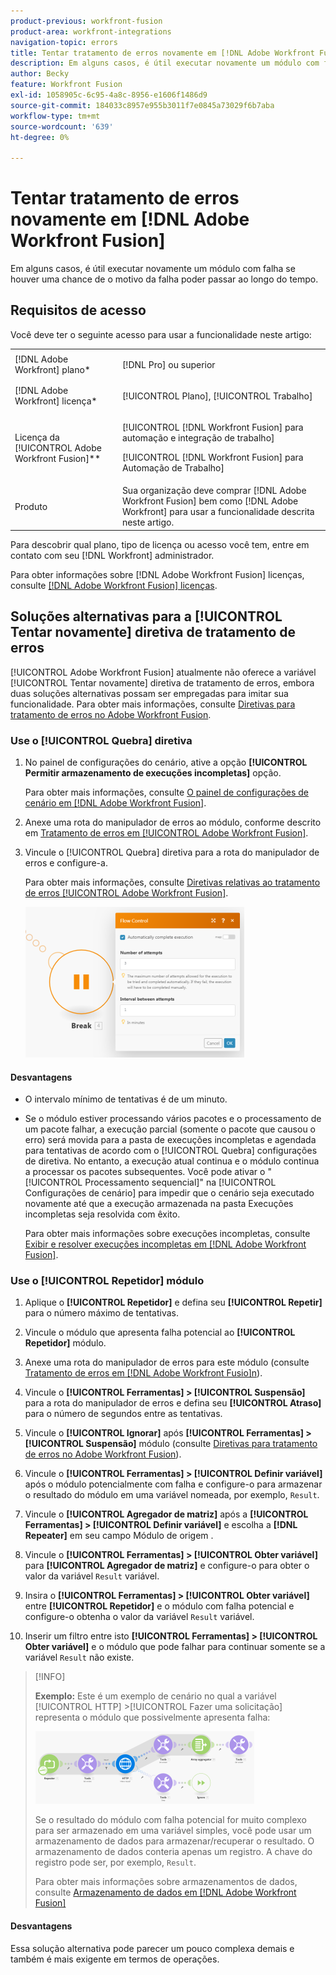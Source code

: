 ```yaml
---
product-previous: workfront-fusion
product-area: workfront-integrations
navigation-topic: errors
title: Tentar tratamento de erros novamente em [!DNL Adobe Workfront Fusion]
description: Em alguns casos, é útil executar novamente um módulo com falha por algumas vezes, se houver uma chance de que o motivo da falha possa passar ao longo do tempo.
author: Becky
feature: Workfront Fusion
exl-id: 1058905c-6c95-4a8c-8956-e1606f1486d9
source-git-commit: 184033c8957e955b3011f7e0845a73029f6b7aba
workflow-type: tm+mt
source-wordcount: '639'
ht-degree: 0%

---
```


# Tentar tratamento de erros novamente em [!DNL Adobe Workfront Fusion]

Em alguns casos, é útil executar novamente um módulo com falha se houver uma chance de o motivo da falha poder passar ao longo do tempo.

## Requisitos de acesso

Você deve ter o seguinte acesso para usar a funcionalidade neste artigo:

<table style="table-layout:auto">
 <col> 
 <col> 
 <tbody> 
  <tr> 
   <td role="rowheader">[!DNL Adobe Workfront] plano*</td> 
   <td> <p>[!DNL Pro] ou superior</p> </td> 
  </tr> 
  <tr data-mc-conditions=""> 
   <td role="rowheader">[!DNL Adobe Workfront] licença*</td> 
   <td> <p>[!UICONTROL Plano], [!UICONTROL Trabalho]</p> </td> 
  </tr> 
  <tr> 
   <td role="rowheader">Licença da [!UICONTROL Adobe Workfront Fusion]**</td> 
   <td> <p>[!UICONTROL [!DNL Workfront Fusion] para automação e integração de trabalho] </p><p>[!UICONTROL [!DNL Workfront Fusion] para Automação de Trabalho]</p>  </td> 
  </tr> 
  <tr> 
   <td role="rowheader">Produto</td> 
   <td>Sua organização deve comprar [!DNL Adobe Workfront Fusion] bem como [!DNL Adobe Workfront] para usar a funcionalidade descrita neste artigo.</td> 
  </tr> 
 </tbody> 
</table>

Para descobrir qual plano, tipo de licença ou acesso você tem, entre em contato com seu [!DNL Workfront] administrador.

Para obter informações sobre [!DNL Adobe Workfront Fusion] licenças, consulte [[!DNL Adobe Workfront Fusion] licenças](../../workfront-fusion/get-started/license-automation-vs-integration.md).

## Soluções alternativas para a [!UICONTROL Tentar novamente] diretiva de tratamento de erros

[!UICONTROL Adobe Workfront Fusion] atualmente não oferece a variável [!UICONTROL Tentar novamente] diretiva de tratamento de erros, embora duas soluções alternativas possam ser empregadas para imitar sua funcionalidade. Para obter mais informações, consulte [Diretivas para tratamento de erros no Adobe Workfront Fusion](../../workfront-fusion/errors/directives-for-error-handling.md).

### Use o [!UICONTROL Quebra] diretiva

1. No painel de configurações do cenário, ative a opção **[!UICONTROL Permitir armazenamento de execuções incompletas]** opção.

   Para obter mais informações, consulte [O painel de configurações de cenário em [!DNL Adobe Workfront Fusion]](../../workfront-fusion/scenarios/scenario-settings-panel.md).

1. Anexe uma rota do manipulador de erros ao módulo, conforme descrito em [Tratamento de erros em [!UICONTROL Adobe Workfront Fusion]](../../workfront-fusion/errors/error-handling.md).
1. Vincule o [!UICONTROL Quebra] diretiva para a rota do manipulador de erros e configure-a.

   Para obter mais informações, consulte [Diretivas relativas ao tratamento de erros [!UICONTROL Adobe Workfront Fusion]](../../workfront-fusion/errors/directives-for-error-handling.md).

   ![](assets/break-directive-350x241.png)

#### Desvantagens

* O intervalo mínimo de tentativas é de um minuto.
* Se o módulo estiver processando vários pacotes e o processamento de um pacote falhar, a execução parcial (somente o pacote que causou o erro) será movida para a pasta de execuções incompletas e agendada para tentativas de acordo com o [!UICONTROL Quebra] configurações de diretiva. No entanto, a execução atual continua e o módulo continua a processar os pacotes subsequentes. Você pode ativar o &quot;[!UICONTROL Processamento sequencial]&quot; na [!UICONTROL Configurações de cenário] para impedir que o cenário seja executado novamente até que a execução armazenada na pasta Execuções incompletas seja resolvida com êxito.

   Para obter mais informações sobre execuções incompletas, consulte [Exibir e resolver execuções incompletas em [!DNL Adobe Workfront Fusion]](../../workfront-fusion/scenarios/view-and-resolve-incomplete-executions.md).

### Use o [!UICONTROL Repetidor] módulo

1. Aplique o **[!UICONTROL Repetidor]** e defina seu **[!UICONTROL Repetir]** para o número máximo de tentativas.
1. Vincule o módulo que apresenta falha potencial ao **[!UICONTROL Repetidor]** módulo.
1. Anexe uma rota do manipulador de erros para este módulo (consulte [Tratamento de erros em [!DNL Adobe Workfront Fusio]n](../../workfront-fusion/errors/error-handling.md)).
1. Vincule o **[!UICONTROL Ferramentas] > [!UICONTROL Suspensão]** para a rota do manipulador de erros e defina seu **[!UICONTROL Atraso]** para o número de segundos entre as tentativas.

1. Vincule o **[!UICONTROL Ignorar]** após **[!UICONTROL Ferramentas] > [!UICONTROL Suspensão]** módulo (consulte [Diretivas para tratamento de erros no Adobe Workfront Fusion](../../workfront-fusion/errors/directives-for-error-handling.md)).

1. Vincule o **[!UICONTROL Ferramentas] > [!UICONTROL Definir variável]** após o módulo potencialmente com falha e configure-o para armazenar o resultado do módulo em uma variável nomeada, por exemplo, `Result`.

1. Vincule o **[!UICONTROL Agregador de matriz]** após a **[!UICONTROL Ferramentas] > [!UICONTROL Definir variável]** e escolha a **[!DNL Repeater]** em seu campo Módulo de origem .

1. Vincule o **[!UICONTROL Ferramentas] > [!UICONTROL Obter variável]** para **[!UICONTROL Agregador de matriz]** e configure-o para obter o valor da variável `Result` variável.

1. Insira o **[!UICONTROL Ferramentas] > [!UICONTROL Obter variável]** entre **[!UICONTROL Repetidor]** e o módulo com falha potencial e configure-o obtenha o valor da variável `Result` variável.

1. Inserir um filtro entre isto **[!UICONTROL Ferramentas] > [!UICONTROL Obter variável]** e o módulo que pode falhar para continuar somente se a variável `Result` não existe.

>[!INFO]
>
>**Exemplo:** Este é um exemplo de cenário no qual a variável [!UICONTROL HTTP] >[!UICONTROL Fazer uma solicitação] representa o módulo que possivelmente apresenta falha:
>
>![](assets/http-make-request-350x116.png)
>
>Se o resultado do módulo com falha potencial for muito complexo para ser armazenado em uma variável simples, você pode usar um armazenamento de dados para armazenar/recuperar o resultado. O armazenamento de dados conteria apenas um registro. A chave do registro pode ser, por exemplo, `Result`.
>
>Para obter mais informações sobre armazenamentos de dados, consulte [Armazenamento de dados em [!DNL Adobe Workfront Fusion]](../../workfront-fusion/modules/data-stores.md)

#### Desvantagens

Essa solução alternativa pode parecer um pouco complexa demais e também é mais exigente em termos de operações.
